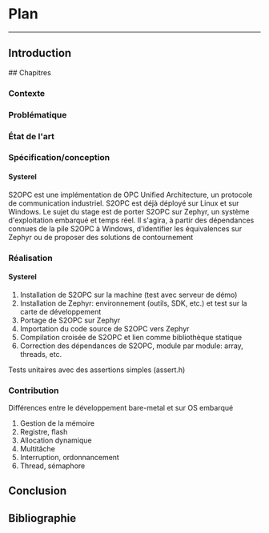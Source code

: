 # Plan
---
## Introduction

## Chapitres

### Contexte

### Problématique

### État de l'art

### Spécification/conception
#### Systerel
S2OPC est une implémentation de OPC Unified Architecture, un protocole de communication industriel. S2OPC est déjà déployé sur Linux et sur Windows. Le sujet du stage est de porter S2OPC sur Zephyr, un système d'exploitation embarqué et temps réel. Il s'agira, à partir des dépendances connues de la pile S2OPC à Windows, d'identifier les équivalences sur Zephyr ou de proposer des solutions de contournement

### Réalisation
#### Systerel
1. Installation de S2OPC sur la machine (test avec serveur de démo)
2. Installation de Zephyr: environnement (outils, SDK, etc.) et test sur la carte de développement
3. Portage de S2OPC sur Zephyr
  1. Importation du code source de S2OPC vers Zephyr
  2. Compilation croisée de S2OPC et lien comme bibliothèque statique
  3. Correction des dépendances de S2OPC, module par module: array, threads, etc.

Tests unitaires avec des assertions simples (assert.h)

### Contribution
Différences entre le développement bare-metal et sur OS embarqué
1. Gestion de la mémoire
  1. Registre, flash
  2. Allocation dynamique
2. Multitâche
  1. Interruption, ordonnancement
  2. Thread, sémaphore

## Conclusion

## Bibliographie

